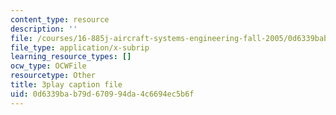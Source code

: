 ```yaml
---
content_type: resource
description: ''
file: /courses/16-885j-aircraft-systems-engineering-fall-2005/0d6339bab79d670994da4c6694ec5b6f_qcpyFE3u3hw.srt
file_type: application/x-subrip
learning_resource_types: []
ocw_type: OCWFile
resourcetype: Other
title: 3play caption file
uid: 0d6339ba-b79d-6709-94da-4c6694ec5b6f
---
```

